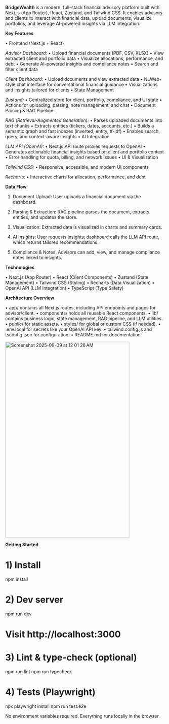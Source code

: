 **BridgeWealth** is a modern, full-stack financial advisory platform built with Next.js (App Router), React, Zustand, and Tailwind CSS. 
It enables advisors and clients to interact with financial data, upload documents, visualize portfolios, and leverage AI-powered insights via LLM integration.


**Key Features**

•	Frontend (Next.js + React)

*Advisor Dashboard:*
•	Upload financial documents (PDF, CSV, XLSX)
•	View extracted client and portfolio data
•	Visualize allocations, performance, and debt
•	Generate AI-powered insights and compliance notes
•	Search and filter client data

*Client Dashboard:*
•	Upload documents and view extracted data
•	NLWeb-style chat interface for conversational financial guidance
•	Visualizations and insights tailored for clients
•	State Management

*Zustand:*
•	Centralized store for client, portfolio, compliance, and UI state
•	Actions for uploading, parsing, note management, and chat
•	Document Parsing & RAG Pipeline

*RAG (Retrieval-Augmented Generation):*
•	Parses uploaded documents into text chunks
•	Extracts entities (tickers, dates, accounts, etc.)
•	Builds a semantic graph and fast indexes (inverted, entity, tf-idf)
•	Enables search, query, and context-aware insights
•	AI Integration

*LLM API (OpenAI):*
•	Next.js API route proxies requests to OpenAI
•	Generates actionable financial insights based on client and portfolio context
•	Error handling for quota, billing, and network issues
•	UI & Visualization

*Tailwind CSS:*
•	Responsive, accessible, and modern UI components

*Recharts:*
•	Interactive charts for allocation, performance, and debt

**Data Flow**

1.	Document Upload:
User uploads a financial document via the dashboard.

2.	Parsing & Extraction:
RAG pipeline parses the document, extracts entities, and updates the store.

3.	Visualization:
Extracted data is visualized in charts and summary cards.

4.	AI Insights:
User requests insights; dashboard calls the LLM API route, which returns tailored recommendations.

5.	Compliance & Notes:
Advisors can add, view, and manage compliance notes linked to insights.

**Technologies**

•	Next.js (App Router)
•	React (Client Components)
•	Zustand (State Management)
•	Tailwind CSS (Styling)
•	Recharts (Data Visualization)
•	OpenAI API (LLM Integration)
•	TypeScript (Type Safety)

**Architecture Overview**

•	app/ contains all Next.js routes, including API endpoints and pages for advisor/client.
•	components/ holds all reusable React components.
•	lib/ contains business logic, state management, RAG pipeline, and LLM utilities.
•	public/ for static assets.
•	styles/ for global or custom CSS (if needed).
•	.env.local for secrets like your OpenAI API key.
•	tailwind.config.js and tsconfig.json for configuration.
•	README.md for documentation.

<img width="392" height="616" alt="Screenshot 2025-09-09 at 12 01 26 AM" src="https://github.com/user-attachments/assets/3698d434-2209-4026-8316-8644ae8d0575" />



**Getting Started**
# 1) Install
npm install

# 2) Dev server
npm run dev
# Visit http://localhost:3000

# 3) Lint & type-check (optional)
npm run lint
npm run typecheck

# 4) Tests (Playwright)
npx playwright install
npm run test:e2e


No environment variables required. Everything runs locally in the browser.
